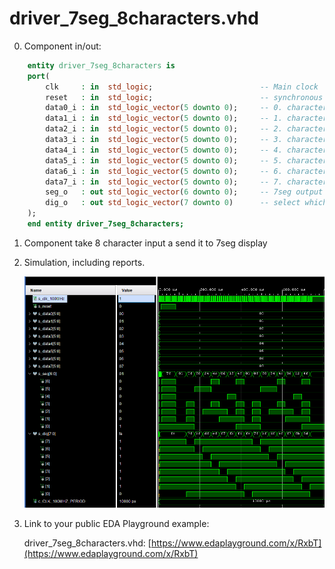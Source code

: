 # driver_7seg_8characters.vhd

0.  Component in/out:

```vhdl
    entity driver_7seg_8characters is
    port(
        clk     : in  std_logic;                        -- Main clock
        reset   : in  std_logic;                        -- synchronous reset
        data0_i : in  std_logic_vector(5 downto 0);     -- 0. character
        data1_i : in  std_logic_vector(5 downto 0);     -- 1. character
        data2_i : in  std_logic_vector(5 downto 0);     -- 2. character
        data3_i : in  std_logic_vector(5 downto 0);     -- 3. character
        data4_i : in  std_logic_vector(5 downto 0);     -- 4. character
        data5_i : in  std_logic_vector(5 downto 0);     -- 5. character
        data6_i : in  std_logic_vector(5 downto 0);     -- 6. character
        data7_i : in  std_logic_vector(5 downto 0);     -- 7. character
        seg_o   : out std_logic_vector(6 downto 0);     -- 7seg output
        dig_o   : out std_logic_vector(7 downto 0)      -- select which character is rewritten
    );
    end entity driver_7seg_8characters;
```
1.  Component take 8 character input a send it to 7seg display

2. Simulation, including reports.

   ![Simulation screenshot](../images/driver_7seg_8characters_simulation_console.png)

3. Link to your public EDA Playground example:

   driver_7seg_8characters.vhd: [https://www.edaplayground.com/x/RxbT](https://www.edaplayground.com/x/RxbT)
